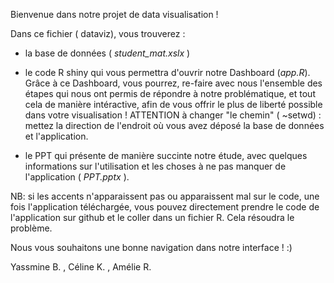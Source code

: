 Bienvenue dans notre projet de data visualisation !

Dans ce fichier ( dataviz), vous trouverez : 

- la base de données ( *student_mat.xslx* )

- le code R shiny qui vous permettra d'ouvrir notre Dashboard (*app.R*).
Grâce à ce Dashboard, vous pourrez, re-faire avec nous l'ensemble des étapes qui nous ont permis de répondre à notre problématique, 
et tout cela de manière intéractive, afin de vous offrir le plus de liberté possible dans votre visualisation !
ATTENTION à changer "le chemin" ( ~setwd) : mettez la direction de l'endroit où vous avez déposé la base de données et l'application.

- le PPT qui présente de manière succinte notre étude, avec quelques informations sur l'utilisation et les choses à ne pas manquer de l'application ( *PPT.pptx* ).

NB: si les accents n'apparaissent pas ou apparaissent mal sur le code, une fois l'application téléchargée, vous pouvez directement prendre le code de l'application sur github et le coller dans un fichier R. Cela résoudra le problème.

Nous vous souhaitons une bonne navigation dans notre interface ! :) 


Yassmine B. , Céline K. , Amélie R.
